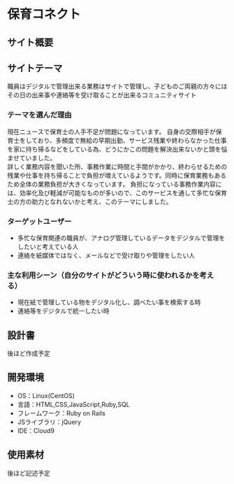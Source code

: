 # 保育コネクト

## サイト概要<br>

## サイトテーマ<br>
職員はデジタルで管理出来る業務はサイトで管理し、子どものご両親の方々にはその日の出来事や連絡等を受け取ることが出来るコミュニティサイト

### テーマを選んだ理由<br>
現在ニュースで保育士の人手不足が問題になっています。
自身の交際相手が保育士をしており、多頻度で無給の早期出勤、サービス残業や終わらなかった仕事を家に持ち帰るなどをしている為、どうにかこの問題を解決出来ないかと頭を悩ませていました。<br>
詳しく業務内容を聞いた所、事務作業に時間と手間がかかり、終わらせるための残業や仕事を持ち帰ることで負担が増えているようです。同時に保育業務もあるため全体の業務負担が大きくなっています。
負担になっている事務作業内容には、効率化及び軽減が可能なものが多いので、このサービスを通して多忙な保育士の方の助力となれないかと考え、このテーマにしました。

### ターゲットユーザー<br>
- 多忙な保育関連の職員が、アナログ管理しているデータをデジタルで管理をしたいと考えている人<br>
- 連絡を紙媒体ではなく、メールなどで受け取りや管理をしたい人<br>


### 主な利用シーン（自分のサイトがどういう時に使われるかを考える）<br>
- 現在紙で管理している物をデジタル化し、調べたい事を検索する時<br>
- 連絡等をデジタルで統一したい時<br>

## 設計書<br>
後ほど作成予定
​
## 開発環境<br>
- OS：Linux(CentOS)
- 言語：HTML,CSS,JavaScript,Ruby,SQL
- フレームワーク：Ruby on Rails
- JSライブラリ：jQuery
- IDE：Cloud9

## 使用素材<br>
後ほど記述予定
